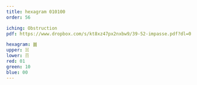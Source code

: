 ```yaml
---
title: hexagram 010100
order: 56

iching: Obstruction
pdf: https://www.dropbox.com/s/kt8xz47px2nxbw9/39-52-impasse.pdf?dl=0

hexagram: ䷦
upper: ☵
lower: ☶
red: 01
green: 10
blue: 00
---
```

